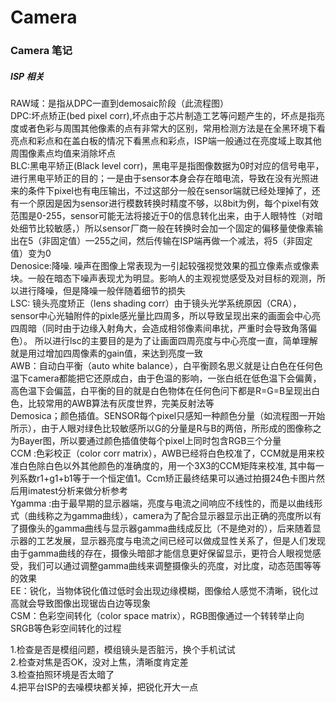 # Camera

### Camera 笔记
##### ISP 相关
RAW域：是指从DPC一直到demosaic阶段（此流程图）  
DPC:坏点矫正(bed pixel corr),坏点由于芯片制造工艺等问题产生的，坏点是指亮度或者色彩与周围其他像素的点有非常大的区别，常用检测方法是在全黑环境下看亮点和彩点和在盖白板的情况下看黑点和彩点，ISP端一般通过在亮度域上取其他周围像素点均值来消除坏点  
BLC:黑电平矫正(Black level corr)，黑电平是指图像数据为0时对应的信号电平，进行黑电平矫正的目的；一是由于sensor本身会存在暗电流，导致在没有光照进来的条件下pixel也有电压输出，不过这部分一般在sensor端就已经处理掉了，还有一个原因是因为sensor进行模数转换时精度不够，以8bit为例，每个pixel有效范围是0-255，sensor可能无法将接近于0的信息转化出来，由于人眼特性（对暗处细节比较敏感，）所以sensor厂商一般在转换时会加一个固定的偏移量使像素输出在5（非固定值）—255之间，然后传输在ISP端再做一个减法，将5（非固定值）变为0  
Denosice:降噪. 噪声在图像上常表现为一引起较强视觉效果的孤立像素点或像素块。一般在暗态下噪声表现尤为明显。影响人的主观视觉感受及对目标的观测，所以进行降噪，但是降噪一般伴随着细节的损失  
LSC: 镜头亮度矫正（lens shading corr）由于镜头光学系统原因（CRA），sensor中心光轴附件的pixle感光量比四周多，所以导致呈现出来的画面会中心亮四周暗（同时由于边缘入射角大，会造成相邻像素间串扰，严重时会导致角落偏色）。 所以进行lsc的主要目的是为了让画面四周亮度与中心亮度一直，简单理解就是用过增加四周像素的gain值，来达到亮度一致  
AWB：自动白平衡（auto white balance），白平衡顾名思义就是让白色在任何色温下camera都能把它还原成白，由于色温的影响，一张白纸在低色温下会偏黄，高色温下会偏蓝，白平衡的目的就是白色物体在任何色问下都是R=G=B呈现出白色，比较常用的AWB算法有灰度世界，完美反射法等  
Demosica；颜色插值。SENSOR每个pixel只感知一种颜色分量（如流程图一开始所示），由于人眼对绿色比较敏感所以G的分量是R与B的两倍，所形成的图像称之为Bayer图，所以要通过颜色插值使每个pixel上同时包含RGB三个分量  
CCM :色彩校正（color corr matrix），AWB已经将白色校准了，CCM就是用来校准白色除白色以外其他颜色的准确度的，用一个3X3的CCM矩阵来校准, 其中每一列系数r1+g1+b1等于一个恒定值1。Ccm矫正最终结果可以通过拍摄24色卡图片然后用imatest分析来做分析参考  
Ygamma :由于最早期的显示器端，亮度与电流之间响应不线性的，而是以曲线形式（曲线称之为gamma曲线），camera为了配合显示器显示出正确的亮度所以有了摄像头的gamma曲线与显示器gamma曲线成反比（不是绝对的），后来随着显示器的工艺发展，显示器亮度与电流之间已经可以做成显性关系了，但是人们发现由于gamma曲线的存在，摄像头暗部才能信息更好保留显示，更符合人眼视觉感受，我们可以通过调整gamma曲线来调整摄像头的亮度，对比度，动态范围等等的效果  
EE：锐化，当物体锐化值过低时会出现边缘模糊，图像给人感觉不清晰，锐化过高就会导致图像出现锯齿白边等现象  
CSM：色彩空间转化（color space matrix），RGB图像通过一个转转举止向SRGB等色彩空间转化的过程  

1.检查是否是模组问题，模组镜头是否脏污，换个手机试试  
2.检查对焦是否OK，没对上焦，清晰度肯定差  
3.检查拍照环境是否太暗了  
4.把平台ISP的去噪模块都关掉，把锐化开大一点  

